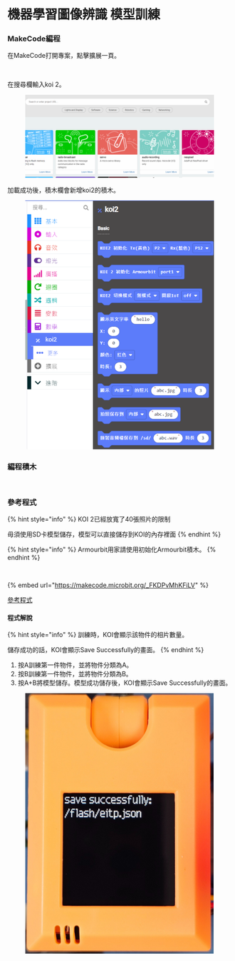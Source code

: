# 機器學習圖像辨識 模型訓練

### MakeCode編程

在MakeCode打開專案，點擊擴展一頁。

<figure><img src="https://kittenbothk.readthedocs.io/en/latest/_images/16-1.png" alt=""><figcaption></figcaption></figure>

在搜尋欄輸入koi 2。

<figure><img src="../../../.gitbook/assets/koi2_ext.gif" alt=""><figcaption></figcaption></figure>

加載成功後，積木欄會新增koi2的積木。

<figure><img src="../../../.gitbook/assets/image (1) (1) (1) (1) (1) (1) (1) (1).png" alt=""><figcaption></figcaption></figure>

### 編程積木

<figure><img src="https://files.gitbook.com/v0/b/gitbook-x-prod.appspot.com/o/spaces%2FsN6MlwBFbL3P67FzMMyL%2Fuploads%2Fg8gveE0DC4idrYoORQEx%2Fimage.png?alt=media&#x26;token=97b18306-46f0-43d8-8aba-690e1ac10ca3" alt=""><figcaption></figcaption></figure>

### 參考程式

{% hint style="info" %}
KOI 2已經放寬了40張照片的限制

毋須使用SD卡模型儲存，模型可以直接儲存到KOI的內存裡面
{% endhint %}

{% hint style="info" %}
Armourbit用家請使用初始化Armourbit積木。
{% endhint %}

<figure><img src="https://files.gitbook.com/v0/b/gitbook-x-prod.appspot.com/o/spaces%2F6uJvpXC43onNIIwhMlWo%2Fuploads%2FPGyECwlPd2M3JqUBLDfO%2Fimage.png?alt=media&#x26;token=662ace3f-a8eb-4fbf-8a10-1d9643c88b1e" alt=""><figcaption></figcaption></figure>

{% embed url="https://makecode.microbit.org/_FKDPvMhKFiLV" %}

[參考程式](https://makecode.microbit.org/_FKDPvMhKFiLV)

#### 程式解說

{% hint style="info" %}
訓練時，KOI會顯示該物件的相片數量。

儲存成功的話，KOI會顯示Save Successfully的畫面。
{% endhint %}

1. 按A訓練第一件物件，並將物件分類為A。
2. 按B訓練第一件物件，並將物件分類為B。
3. 按A+B將模型儲存。模型成功儲存後，KOI會顯示Save Successfully的畫面。

<figure><img src="../../../.gitbook/assets/modelsave4.png" alt=""><figcaption></figcaption></figure>

